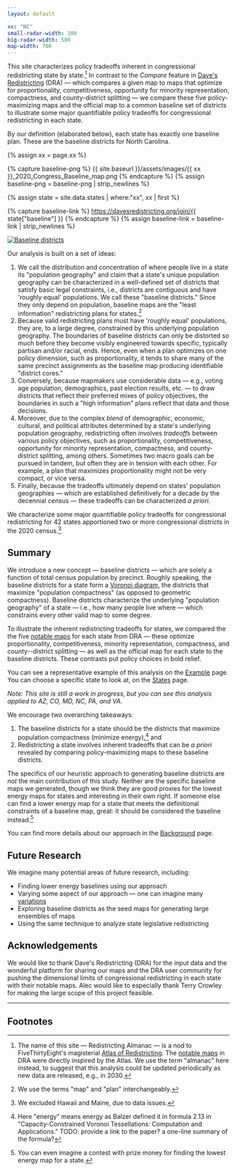 ```yaml
---
layout: default

xx: "NC"
small-radar-width: 300
big-radar-width: 500
map-width: 700
---
```


This site characterizes policy tradeoffs inherent in congressional redistricting state by state.[^1]
In contrast to the *Compare* feature in [Dave's Redistricting](https://davesredistricting.org/) (DRA) 
&#8212; which compares a given map to maps that optimize for 
proportionality, competitiveness, opportunity for minority representation, compactness, and county-district splitting &#8212; 
we compare these five policy-maximizing maps and the official map to a common baseline set of districts
to illustrate some major quantifiable policy tradeoffs for congressional redistricting in each state.

By our definition (elaborated below), each state has exactly one baseline plan. 
These are the baseline districts for North Carolina.

{% assign xx = page.xx %}

{% capture baseline-png %}
{{ site.baseurl }}/assets/images/{{ xx }}_2020_Congress_Baseline_map.png
{% endcapture %}
{% assign baseline-png = baseline-png | strip_newlines %}

{% assign state = site.data.states | where:"xx", xx | first %}

{% capture baseline-link %}
https://davesredistricting.org/join/{{ state["baseline"] }}
{% endcapture %}
{% assign baseline-link = baseline-link | strip_newlines %}

<p style="text-align: left">
    <a href="{{ baseline-link }}">
        <img src="{{ baseline-png }}" alt="Baseline districts" title="Click to view the map in Dave's Redistricting"
            width="{{ page.map-width }}" />
    </a>
</p>

Our analysis is built on a set of ideas:

1.  We call the distribution and concentration of where people live in a state its "population geography" and claim that 
    a state's unique population geography can be characterized in a well-defined set of districts that satisfy basic legal constraints, 
    i.e., districts are contiguous and have 'roughly equal' populations.
    We call these "baseline districts." 
    Since they only depend on population, baseline maps are the "least information" redistricting plans for states.[^2] 
2.  Because valid redistricting plans must have 'roughly equal' populations, they are, to a large degree, constrained by this underlying population geography. 
    The boundaries of baseline districts can only be distorted so much before they become visibly engineered towards specific, typically partisan and/or racial, ends. 
    Hence, even when a plan optimizes on one policy dimension, such as proportionality, 
    it tends to share many of the same precinct assignments as the baseline map producing identifiable "district cores."
3.  Conversely, because mapmakers use considerable data &#8212; e.g., voting age population, demographics, past election results, etc. &#8212; to draw districts that 
    reflect their preferred mixes of policy objectives, the boundaries in such a "high information" plans reflect that data and those decisions.
4.  Moreover, due to the complex *blend* of demographic, economic, cultural, and political attributes determined by a state's underlying population geography, 
    redistricting often involves *tradeoffs* between various policy objectives, 
    such as proportionality, competitiveness, opportunity for minority representation, compactness, and county-district splitting, among others. 
    Sometimes two macro goals can be pursued in tandem, but often they are in tension with each other. 
    For example, a plan that maximizes proportionality might not be very compact, or vice versa.
5.  Finally, because the tradeoffs ultimately depend on states' population geographies &#8212;
    which are established definitively for a decade by the decennial census &#8212; 
    these tradeoffs can be characterized *a priori*.

We characterize some major quantifiable policy tradeoffs for congressional redistricting 
for 42 states apportioned two or more congressional districts in the 2020 census.[^3]

## Summary

We introduce a new concept &#8212; baseline districts &#8212; which are solely a function of total census population by precinct.
Roughly speaking, the baseline districts for a state form a [Voronoi diagram](https://en.wikipedia.org/wiki/Voronoi_diagram),
the districts that maximize "population compactness" (as opposed to geometric compactness).
Baseline districts characterize the underlying "population geography" of a state &#8212; i.e., how many people live where &#8212;
which constrains every other valid map to some degree. 

To illustrate the inherent redistricting tradeoffs for states, we compared the
the five [notable maps](https://medium.com/dra-2020/notable-maps-66d744933a48) for each state from DRA
&#8212; these optimize proportionality, competitiveness, minority representation, compactness, and county--district splitting &#8212; 
as well as the official map for each state to the baseline districts.
These contrasts put policy choices in bold relief.

You can see a representative example of this analysis on the [Example](./_pages/example.markdown) page.
You can choose a specific state to look at, on the [States](./_pages/states.markdown) page.

*Note: This site is still a work in progress, but you can see this analysis applied to AZ, CO, MD, NC, PA, and VA.*

We encourage two overarching takeaways:

1. The baseline districts for a state should be the districts that maximize population compactness (minimize energy),[^4] and
2. Redistricting a state involves inherent tradeoffs that can be *a priori* revealed by comparing policy-maximizing maps to these baseline districts.

The specifics of our heuristic approach to generating baseline districts are *not* the main contribution of this study.
Neither are the specific baseline maps we generated, though we think they are good proxies for the lowest energy maps for states and interesting in their own right.
If someone else can find a lower energy map for a state that meets the definitional constraints of a baseline map, great:
it should be considered the baseline instead.[^5]

You can find more details about our approach in the [Background](./_pages/background.markdown) page.

## Future Research

We imagine many potential areas of future research, including:

-   Finding lower energy baselines using our approach 
-   Varying some aspect of our approach 
    &#8212; one can imagine many [variations](./_pages/variations.markdown) 
-   Exploring baseline districts as the seed maps for generating large ensembles of maps
-   Using the same technique to analyze state legislative redistricting

## Acknowledgements

We would like to thank Dave's Redistricting (DRA) for the input data and the wonderful platform for sharing our maps and 
the DRA user community for pushing the dimensional limits of congressional redistricting in each state with their notable maps.
Alec would like to especially thank Terry Crowley for making the large scope of this project feasible.

---

## Footnotes

[^1]: The name of this site &#8212; Redistricting Almanac &#8212; is a nod to FiveThirtyEight's magisterial
    [Atlas of Redistricting](https://medium.com/dra-2020/atlas-of-redistricting-maps-14ea4d0874e5). 
    The [notable maps](https://medium.com/dra-2020/notable-maps-66d744933a48) in DRA were directly inspired by the Atlas.
    We use the term "almanac" here instead, to suggest that this analysis could be updated periodically as new data are released,
    e.g., in 2030.

[^2]: We use the terms "map" and "plan" interchangeably.

[^3]: We excluded Hawaii and Maine, due to data issues.

[^4]: Here "energy" means energy as Balzer defined it in formula 2.13 in "Capacity-Constrained Voronoi Tessellations: Computation and Applications." TODO: provide a link to the paper? a one-line summary of the formula?

[^5]: You can even imagine a contest with prize money for finding the lowest energy map for a state.
